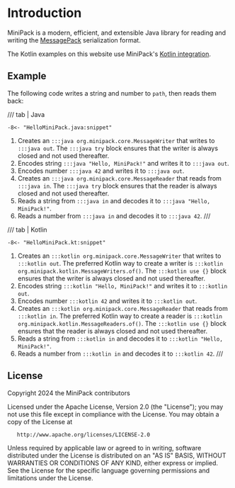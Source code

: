 # Introduction

MiniPack is a modern, efficient, and extensible Java library
for reading and writing the [MessagePack](https://msgpack.org/) serialization format.

The Kotlin examples on this website use MiniPack's [Kotlin integration](kotlin-integration.md).

## Example

The following code writes a string and number to `path`, then reads them back:

/// tab | Java
```{.java}
-8<- "HelloMiniPack.java:snippet"
```

1. Creates an `:::java org.minipack.core.MessageWriter` that writes to `:::java out`.
   The `:::java try` block ensures that the writer is always closed and not used thereafter.
2. Encodes string `:::java "Hello, MiniPack!"` and writes it to `:::java out`.
3. Encodes number `:::java 42` and writes it to `:::java out`.
4. Creates an `:::java org.minipack.core.MessageReader` that reads from `:::java in`.
   The `:::java try` block ensures that the reader is always closed and not used thereafter.
5. Reads a string from `:::java in` and decodes it to `:::java "Hello, MiniPack!"`.
6. Reads a number from `:::java in` and decodes it to `:::java 42`.
///

/// tab | Kotlin
```{.kotlin}
-8<- "HelloMiniPack.kt:snippet"
```

1. Creates an `:::kotlin org.minipack.core.MessageWriter` that writes to `:::kotlin out`.
   The preferred Kotlin way to create a writer is `:::kotlin org.minipack.kotlin.MessageWriters.of()`.
   The `:::kotlin use {}` block ensures that the writer is always closed and not used thereafter.
2. Encodes string `:::kotlin "Hello, MiniPack!"` and writes it to `:::kotlin out`.
3. Encodes number `:::kotlin 42` and writes it to `:::kotlin out`.
4. Creates an `:::kotlin org.minipack.core.MessageReader` that reads from `:::kotlin in`.
   The preferred Kotlin way to create a reader is `:::kotlin org.minipack.kotlin.MessageReaders.of()`.
   The `:::kotlin use {}` block ensures that the reader is always closed and not used thereafter.
5. Reads a string from `:::kotlin in` and decodes it to `:::kotlin "Hello, MiniPack!"`.
6. Reads a number from `:::kotlin in` and decodes it to `:::kotlin 42`.
///

## License

Copyright 2024 the MiniPack contributors

Licensed under the Apache License, Version 2.0 (the "License");
you may not use this file except in compliance with the License.
You may obtain a copy of the License at

       http://www.apache.org/licenses/LICENSE-2.0

Unless required by applicable law or agreed to in writing, software
distributed under the License is distributed on an "AS IS" BASIS,
WITHOUT WARRANTIES OR CONDITIONS OF ANY KIND, either express or implied.
See the License for the specific language governing permissions and
limitations under the License.

